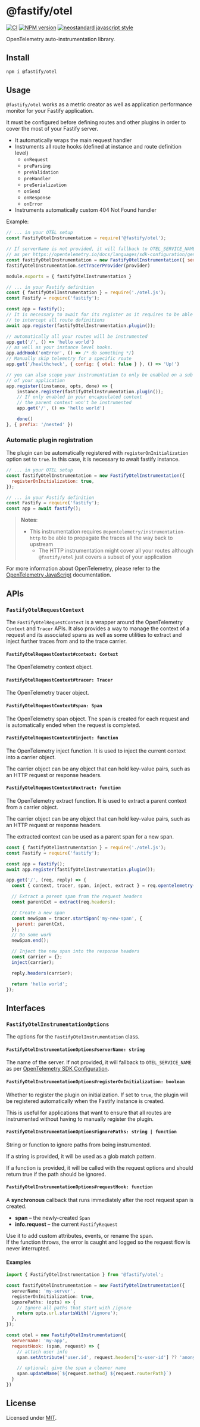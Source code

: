 # @fastify/otel

[![CI](https://github.com/fastify/otel/actions/workflows/ci.yml/badge.svg?branch=main)](https://github.com/fastify/otel/actions/workflows/ci.yml)
[![NPM version](https://img.shields.io/npm/v/@fastify/otel.svg?style=flat)](https://www.npmjs.com/package/@fastify/otel)
[![neostandard javascript style](https://img.shields.io/badge/code_style-neostandard-brightgreen?style=flat)](https://github.com/neostandard/neostandard)

OpenTelemetry auto-instrumentation library.

## Install

```sh
npm i @fastify/otel
```

## Usage

`@fastify/otel` works as a metric creator as well as application performance monitor for your Fastify application.

It must be configured before defining routes and other plugins in order to cover the most of your Fastify server.

- It automatically wraps the main request handler
- Instruments all route hooks (defined at instance and route definition level)
  - `onRequest`
  - `preParsing`
  - `preValidation`
  - `preHandler`
  - `preSerialization`
  - `onSend`
  - `onResponse`
  - `onError`
- Instruments automatically custom 404 Not Found handler

Example:

```js
// ... in your OTEL setup
const FastifyOtelInstrumentation = require('@fastify/otel');

// If serverName is not provided, it will fallback to OTEL_SERVICE_NAME
// as per https://opentelemetry.io/docs/languages/sdk-configuration/general/.
const fastifyOtelInstrumentation = new FastifyOtelInstrumentation({ servername: '<yourCustomApplicationName>' });
fastifyOtelInstrumentation.setTracerProvider(provider)

module.exports = { fastifyOtelInstrumentation }

// ... in your Fastify definition
const { fastifyOtelInstrumentation } = require('./otel.js');
const Fastify = require('fastify');

const app = fastify();
// It is necessary to await for its register as it requires to be able
// to intercept all route definitions
await app.register(fastifyOtelInstrumentation.plugin());

// automatically all your routes will be instrumented
app.get('/', () => 'hello world')
// as well as your instance level hooks.
app.addHook('onError', () => /* do something */)
// Manually skip telemetry for a specific route
app.get('/healthcheck', { config: { otel: false } }, () => 'Up!')

// you can also scope your instrumentation to only be enabled on a sub context
// of your application
app.register((instance, opts, done) => {
    instance.register(fastifyOtelInstrumentation.plugin());
    // If only enabled in your encapsulated context
    // the parent context won't be instrumented
    app.get('/', () => 'hello world')

    done()
}, { prefix: '/nested' })
```

### Automatic plugin registration

The plugin can be automatically registered with `registerOnInitialization` option set to `true`.
In this case, it is necessary to await fastify instance.

```js
// ... in your OTEL setup
const fastifyOtelInstrumentation = new FastifyOtelInstrumentation({
  registerOnInitialization: true,
});

// ... in your Fastify definition
const Fastify = require('fastify');
const app = await fastify();
```

> **Notes**:
>
> - This instrumentation requires `@opentelemetry/instrumentation-http` to be able to propagate the traces all the way back to upstream
>   - The HTTP instrumentation might cover all your routes although `@fastify/otel` just covers a subset of your application

For more information about OpenTelemetry, please refer to the [OpenTelemetry JavaScript](https://opentelemetry.io/docs/languages/js/) documentation.

## APIs

### `FastifyOtelRequestContext`

The `FastifyOtelRequestContext` is a wrapper around the OpenTelemetry `Context` and `Tracer` APIs. It also provides a way to manage the context of a request and its associated spans as well as some utilities to extract and inject further traces from and to the trace carrier.

#### `FastifyOtelRequestContext#context: Context`
The OpenTelemetry context object.

#### `FastifyOtelRequestContext#tracer: Tracer`
The OpenTelemetry tracer object.

#### `FastifyOtelRequestContext#span: Span`
The OpenTelemetry span object.
The span is created for each request and is automatically ended when the request is completed.

#### `FastifyOtelRequestContext#inject: function`
The OpenTelemetry inject function. It is used to inject the current context into a carrier object.

The carrier object can be any object that can hold key-value pairs, such as an HTTP request or response headers.

#### `FastifyOtelRequestContext#extract: function`
The OpenTelemetry extract function. It is used to extract a parent context from a carrier object.

The carrier object can be any object that can hold key-value pairs, such as an HTTP request or response headers.

The extracted context can be used as a parent span for a new span.

```js
const { fastifyOtelInstrumentation } = require('./otel.js');
const Fastify = require('fastify');

const app = fastify();
await app.register(fastifyOtelInstrumentation.plugin());

app.get('/', (req, reply) => {
  const { context, tracer, span, inject, extract } = req.opentelemetry();

  // Extract a parent span from the request headers
  const parentCxt = extract(req.headers);

  // Create a new span
  const newSpan = tracer.startSpan('my-new-span', {
    parent: parentCxt,
  });
  // Do some work
  newSpan.end();

  // Inject the new span into the response headers
  const carrier = {};
  inject(carrier);

  reply.headers(carrier);

  return 'hello world';
});
```

## Interfaces

### `FastifyOtelInstrumentationOptions`

The options for the `FastifyOtelInstrumentation` class.

#### `FastifyOtelInstrumentationOptions#serverName: string`

The name of the server. If not provided, it will fallback to `OTEL_SERVICE_NAME` as per [OpenTelemetry SDK Configuration](https://opentelemetry.io/docs/languages/sdk-configuration/general/).

#### `FastifyOtelInstrumentationOptions#registerOnInitialization: boolean`

Whether to register the plugin on initialization. If set to `true`, the plugin will be registered automatically when the Fastify instance is created.

This is useful for applications that want to ensure that all routes are instrumented without having to manually register the plugin.

#### `FastifyOtelInstrumentationOptions#ignorePaths: string | function`

String or function to ignore paths from being instrumented.

If a string is provided, it will be used as a glob match pattern.

If a function is provided, it will be called with the request options and should return true if the path should be ignored.

#### `FastifyOtelInstrumentationOptions#requestHook: function`
A **synchronous** callback that runs immediately after the root request span is created.
* **span** – the newly-created `Span`
* **info.request** – the current `FastifyRequest`

Use it to add custom attributes, events, or rename the span.  
If the function throws, the error is caught and logged so the request flow is never interrupted.


#### Examples

```ts
import { FastifyOtelInstrumentation } from '@fastify/otel';

const fastifyOtelInstrumentation = new FastifyOtelInstrumentation({
  serverName: 'my-server',
  registerOnInitialization: true,
  ignorePaths: (opts) => {
    // Ignore all paths that start with /ignore
    return opts.url.startsWith('/ignore');
  },
});
```

```js
const otel = new FastifyOtelInstrumentation({
  servername: 'my-app',
  requestHook: (span, request) => {
    // attach user info
    span.setAttribute('user.id', request.headers['x-user-id'] ?? 'anonymous')

    // optional: give the span a cleaner name
    span.updateName(`${request.method} ${request.routerPath}`)
  }
})
```

## License

Licensed under [MIT](./LICENSE).
